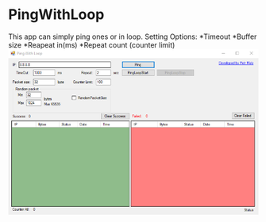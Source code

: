 # PingWithLoop
This app can simply ping ones or in loop. 
Setting Options: 
*Timeout
*Buffer size
*Reapeat in(ms)
*Repeat count (counter limit)
![](images/screen.png)
